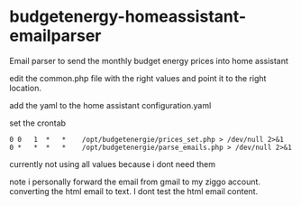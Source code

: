 # budgetenergy-homeassistant-emailparser
Email parser to send the monthly budget energy prices into home assistant

edit the common.php file with the right values and point it to the right location. 

add the yaml to the home assistant configuration.yaml

set the crontab 
```
0 0   1  *   *    /opt/budgetenergie/prices_set.php > /dev/null 2>&1
0 *   *  *   *    /opt/budgetenergie/parse_emails.php > /dev/null 2>&1
```

currently not using all values because i dont need them

note i personally forward the email from gmail to my ziggo account. converting the html email to text.
I dont test the html email content.

